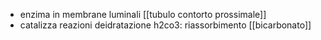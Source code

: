 - enzima in membrane luminali [[tubulo contorto prossimale]]
- catalizza reazioni deidratazione h2co3: riassorbimento [[bicarbonato]]
